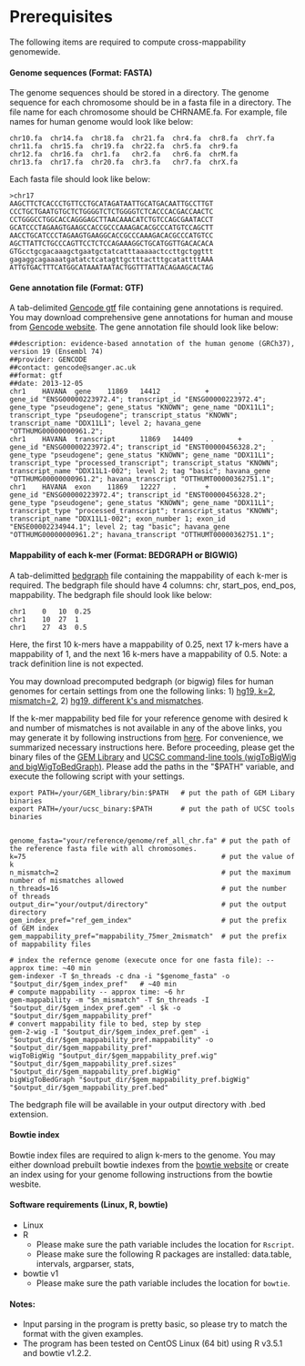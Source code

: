 # Prerequisites
The following items are required to compute cross-mappability genomewide.
#### Genome sequences (Format: FASTA)
The genome sequences should be stored in a directory. The genome sequence for each chromosome should be in a fasta file in a directory. The file name for each chromosome should be CHRNAME.fa. For example, file names for human genome would look like below:
```
chr10.fa  chr14.fa  chr18.fa  chr21.fa  chr4.fa  chr8.fa  chrY.fa
chr11.fa  chr15.fa  chr19.fa  chr22.fa  chr5.fa  chr9.fa
chr12.fa  chr16.fa  chr1.fa   chr2.fa   chr6.fa  chrM.fa
chr13.fa  chr17.fa  chr20.fa  chr3.fa   chr7.fa  chrX.fa
```
Each fasta file should look like below:
```
>chr17
AAGCTTCTCACCCTGTTCCTGCATAGATAATTGCATGACAATTGCCTTGT
CCCTGCTGAATGTGCTCTGGGGTCTCTGGGGTCTCACCCACGACCAACTC
CCTGGGCCTGGCACCAGGGAGCTTAACAAACATCTGTCCAGCGAATACCT
GCATCCCTAGAAGTGAAGCCACCGCCCAAAGACACGCCCATGTCCAGCTT
AACCTGCATCCCTAGAAGTGAAGGCACCGCCCAAAGACACGCCCATGTCC
AGCTTATTCTGCCCAGTTCCTCTCCAGAAAGGCTGCATGGTTGACACACA
GTGcctgcgacaaagctgaatgctatcatttaaaaactccttgctggttt
gagaggcagaaaatgatatctcatagttgctttactttgcatattttAAA
ATTGTGACTTTCATGGCATAAATAATACTGGTTTATTACAGAAGCACTAG
```

#### Gene annotation file (Format: GTF)
A tab-delimited [Gencode gtf](https://www.gencodegenes.org/pages/data_format.html) file containing gene annotations is required. You may download comprehensive gene annotations for human and mouse from [Gencode website](https://www.gencodegenes.org/). The gene annotation file should look like below:
```
##description: evidence-based annotation of the human genome (GRCh37), version 19 (Ensembl 74)
##provider: GENCODE
##contact: gencode@sanger.ac.uk
##format: gtf
##date: 2013-12-05
chr1    HAVANA  gene    11869   14412   .       +       .       gene_id "ENSG00000223972.4"; transcript_id "ENSG00000223972.4"; gene_type "pseudogene"; gene_status "KNOWN"; gene_name "DDX11L1"; transcript_type "pseudogene"; transcript_status "KNOWN"; transcript_name "DDX11L1"; level 2; havana_gene "OTTHUMG00000000961.2";
chr1    HAVANA  transcript      11869   14409   .       +       .       gene_id "ENSG00000223972.4"; transcript_id "ENST00000456328.2"; gene_type "pseudogene"; gene_status "KNOWN"; gene_name "DDX11L1"; transcript_type "processed_transcript"; transcript_status "KNOWN"; transcript_name "DDX11L1-002"; level 2; tag "basic"; havana_gene "OTTHUMG00000000961.2"; havana_transcript "OTTHUMT00000362751.1";
chr1    HAVANA  exon    11869   12227   .       +       .       gene_id "ENSG00000223972.4"; transcript_id "ENST00000456328.2"; gene_type "pseudogene"; gene_status "KNOWN"; gene_name "DDX11L1"; transcript_type "processed_transcript"; transcript_status "KNOWN"; transcript_name "DDX11L1-002"; exon_number 1; exon_id "ENSE00002234944.1"; level 2; tag "basic"; havana_gene "OTTHUMG00000000961.2"; havana_transcript "OTTHUMT00000362751.1";
```

#### Mappability of each k-mer (Format: BEDGRAPH or BIGWIG)
A tab-delimitted [bedgraph](http://genome.ucsc.edu/goldenPath/help/bedgraph.html) file containing the mappability of each k-mer is required. The bedgraph file should have 4 columns: chr, start_pos, end_pos, mappability. The bedgraph file should look like below:
```
chr1	0	10	0.25
chr1	10	27	1
chr1	27	43	0.5
```
Here, the first 10 k-mers have a mappability of 0.25, next 17 k-mers have a mappability of 1, and the next 16 k-mers have a mappability of 0.5. Note: a track definition line is not expected.

You may download precomputed bedgraph (or bigwig) files for human genomes for certain settings from one the following links: 1) [hg19, k=2, mismatch=2](http://bit.ly/hg19_mappability), 2) [hg19, different k's and mismatches](https://figshare.com/articles/Cross_Mappability_hg19_gencode19/7315049).

If the k-mer mappability bed file for your reference genome with desired k and number of mismatches is not available in any of the above links, you may generate it by following instructions from [here](https://wiki.bits.vib.be/index.php/Create_a_mappability_track). For convenience, we summarized necessary instructions here. Before proceeding, please get the binary files of the [GEM Library](https://sourceforge.net/projects/gemlibrary/files/gem-library/Binary%20pre-release%203/) and [UCSC command-line tools (wigToBigWig and bigWigToBedGraph)](http://hgdownload.soe.ucsc.edu/admin/exe/). Please add the paths in the "$PATH" variable, and execute the following script with your settings.

```
export PATH=/your/GEM_library/bin:$PATH   # put the path of GEM Libary binaries
export PATH=/your/ucsc_binary:$PATH       # put the path of UCSC tools binaries


genome_fasta="your/reference/genome/ref_all_chr.fa" # put the path of the reference fasta file with all chromosomes.
k=75                                                # put the value of k
n_mismatch=2                                        # put the maximum number of mismatches allowed
n_threads=16                                        # put the number of threads
output_dir="your/output/directory"                  # put the output directory
gem_index_pref="ref_gem_index"                      # put the prefix of GEM index
gem_mappability_pref="mappability_75mer_2mismatch"  # put the prefix of mappability files

# index the refernce genome (execute once for one fasta file): -- approx time: ~40 min
gem-indexer -T $n_threads -c dna -i "$genome_fasta" -o "$output_dir/$gem_index_pref"   # ~40 min
# compute mappability -- approx time: ~6 hr
gem-mappability -m "$n_mismatch" -T $n_threads -I "$output_dir/$gem_index_pref.gem" -l $k -o "$output_dir/$gem_mappability_pref"
# convert mappability file to bed, step by step
gem-2-wig -I "$output_dir/$gem_index_pref.gem" -i "$output_dir/$gem_mappability_pref.mappability" -o "$output_dir/$gem_mappability_pref"
wigToBigWig "$output_dir/$gem_mappability_pref.wig" "$output_dir/$gem_mappability_pref.sizes" "$output_dir/$gem_mappability_pref.bigWig"
bigWigToBedGraph "$output_dir/$gem_mappability_pref.bigWig" "$output_dir/$gem_mappability_pref.bed"

```
The bedgraph file will be available in your output directory with .bed extension.


#### Bowtie index
Bowtie index files are required to align k-mers to the genome. You may either download prebuilt bowtie indexes from the [bowtie website](http://bowtie-bio.sourceforge.net/index.shtml) or create an index using for your genome following instructions from the bowtie wesbite.


#### Software requirements (Linux, R, bowtie)
- Linux
- R
  - Please make sure the path variable includes the location for `Rscript`.
  - Please make sure the following R packages are installed: data.table, intervals, argparser, stats, 
- bowtie v1
  - Please make sure the path variable includes the location for `bowtie`.

#### Notes: 
- Input parsing in the program is pretty basic, so please try to match the format with the given examples.
- The program has been tested on CentOS Linux (64 bit) using R v3.5.1 and bowtie v1.2.2.

